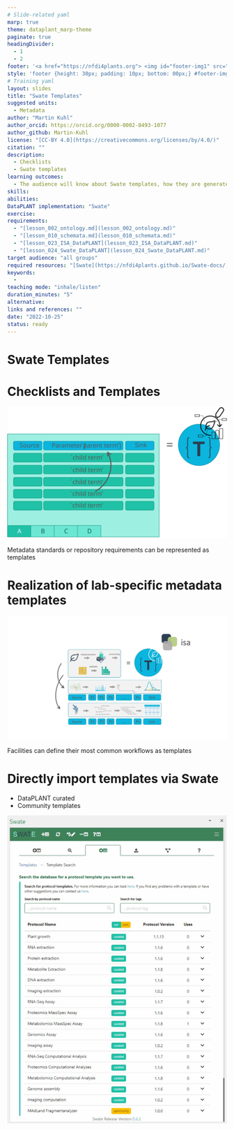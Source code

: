 ```yaml
---
# Slide-related yaml
marp: true
theme: dataplant_marp-theme
paginate: true
headingDivider: 
  - 1
  - 2
footer: '<a href="https://nfdi4plants.org"> <img id="footer-img1" src="../../images/_logos/DataPLANT/DataPLANT_logo_square_bg_transparent.svg"></a> <a href="https://creativecommons.org/licenses/by/4.0/"><img id="footer-img2" src="../../images/_logos/CreativeCommons/by.svg"> </a>'
style: 'footer {height: 30px; padding: 10px; bottom: 00px;} #footer-img1 {height: 30px; padding-left: 0px;} #footer-img2 {height: 20px; padding-left: 20px; opacity: 0.5;}'
# Training yaml
layout: slides
title: "Swate Templates"
suggested units: 
  - Metadata
author: "Martin Kuhl"
author_orcid: https://orcid.org/0000-0002-8493-1077
author_github: Martin-Kuhl
license: "[CC-BY 4.0](https://creativecommons.org/licenses/by/4.0/)"
citation: ""
description:
  - Checklists
  - Swate templates
learning outcomes:
  - The audience will know about Swate templates, how they are generated and, that they can customize their lab-specific templates.
skills:
abilities:
DataPLANT implementation: "Swate"
exercise:
requirements:
  - "[lesson_002_ontology.md](lesson_002_ontology.md)"
  - "[lesson_010_schemata.md](lesson_010_schemata.md)"
  - "[lesson_023_ISA_DataPLANT](lesson_023_ISA_DataPLANT.md)"
  - "[lesson_024_Swate_DataPLANT](lesson_024_Swate_DataPLANT.md)"
target audience: "all groups"
required resources: "[Swate](https://nfdi4plants.github.io/Swate-docs/)"
keywords:
  - 
teaching mode: "inhale/listen"
duration_minutes: "5"
alternative: 
links and references: ""
date: "2022-10-25"
status: ready
---
```


# Swate Templates

<!-- ################# -->
<!-- Source to slide(s) -->
<!-- ../../bricks/Swate-templates01-title.md -->
<!-- ################# -->


# Checklists and Templates

![w:800px](../../images/swate_TemplatesChecklists.svg)

Metadata standards or repository requirements can be represented as templates

<style scoped>
h1{
  text-align: left
}
section {
  text-align: center;
}
</style>

<!-- ################# -->
<!-- Source to slide(s) -->
<!-- ../../bricks/Swate-templates02-checklists.md -->
<!-- ################# -->


# Realization of lab-specific metadata templates

<style scoped>
section p img {
width: 900px;
height: 400px;
object-fit: cover;
object-position: 50% 60%;
/* display: block; */;
},
h1{
  text-align: left
},
section {
  text-align: center;
}
</style>

![](../../images/Swate_metadataTemplates.png)

Facilities can define their most common workflows as templates


<!-- ################# -->
<!-- Source to slide(s) -->
<!-- ../../bricks/Swate-templates03-labspecific.md -->
<!-- ################# -->


# Directly import templates via Swate

- DataPLANT curated
- Community templates

![bg right w:450](../../images/Swate_Templates.svg)
<!-- ################# -->
<!-- Source to slide(s) -->
<!-- ../../bricks/Swate-templates04-import.md -->
<!-- ################# -->

